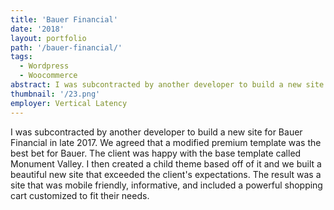 ```yaml
---
title: 'Bauer Financial'
date: '2018'
layout: portfolio
path: '/bauer-financial/'
tags:
  - Wordpress
  - Woocommerce
abstract: I was subcontracted by another developer to build a new site for Bauer Financial in late 2017.
thumbnail: '/23.png'
employer: Vertical Latency
---
```


I was subcontracted by another developer to build a new site for Bauer Financial in late 2017. We agreed that a modified premium template was the best bet for Bauer. The client was happy with the base template called Monument Valley. I then created a child theme based off of it and we built a beautiful new site that exceeded the client's expectations. The result was a site that was mobile friendly, informative, and included a powerful shopping cart customized to fit their needs.
